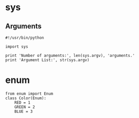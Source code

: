 # sys

## Arguments
```console
#!/usr/bin/python

import sys

print 'Number of arguments:', len(sys.argv), 'arguments.'
print 'Argument List:', str(sys.argv)
```

# enum
```console
from enum import Enum
class Color(Enum):
    RED = 1
    GREEN = 2
    BLUE = 3
```
